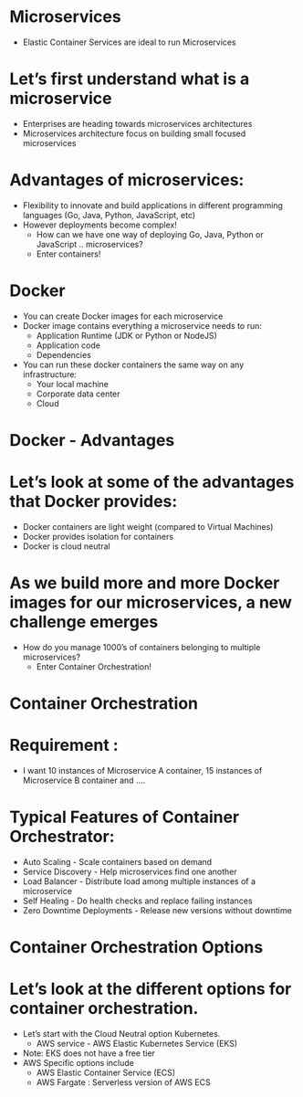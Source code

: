 
# Microservices
- Elastic Container Services are ideal to run Microservices
# Let’s first understand what is a microservice
- Enterprises are heading towards microservices architectures 
- Microservices architecture focus on building small focused microservices
# Advantages of microservices:
- Flexibility to innovate and build applications in different programming languages (Go, Java, Python, JavaScript, etc)
- However deployments become complex!
  - How can we have one way of deploying Go, Java, Python or JavaScript .. microservices? 
  - Enter containers!
# Docker
- You can create Docker images for each microservice
- Docker image contains everything a microservice needs to run:
  - Application Runtime (JDK or Python or NodeJS)
  - Application code 
  - Dependencies
- You can run these docker containers the same way on any infrastructure:
  - Your local machine
  - Corporate data center 
  - Cloud
# Docker - Advantages
# Let’s look at some of the advantages that Docker provides:
- Docker containers are light weight (compared to Virtual Machines)
- Docker provides isolation for containers 
- Docker is cloud neutral
# As we build more and more Docker images for our microservices, a new challenge emerges
- How do you manage 1000’s of containers belonging to multiple microservices?
  - Enter Container Orchestration!
# Container Orchestration
# Requirement : 
- I want 10 instances of Microservice A container, 15 instances of Microservice B container and ....
# Typical Features of Container Orchestrator:
- Auto Scaling - Scale containers based on demand 
- Service Discovery - Help microservices find one another 
- Load Balancer - Distribute load among multiple instances of a microservice 
- Self Healing - Do health checks and replace failing instances 
- Zero Downtime Deployments - Release new versions without downtime
# Container Orchestration Options
# Let’s look at the different options for container orchestration.
- Let’s start with the Cloud Neutral option Kubernetes.
  - AWS service - AWS Elastic Kubernetes Service (EKS)
- Note: EKS does not have a free tier
- AWS Specific options include
  - AWS Elastic Container Service (ECS)
  - AWS Fargate : Serverless version of AWS ECS